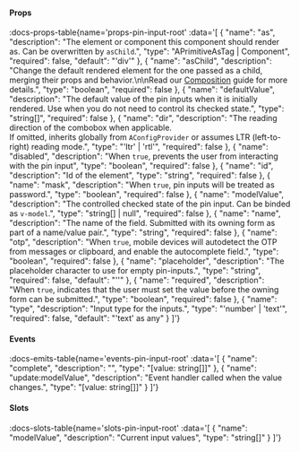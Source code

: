<!-- This file was automatic generated. Do not edit it manually -->

#### Props
:docs-props-table{name='props-pin-input-root' :data='[
  {
    "name": "as",
    "description": "The element or component this component should render as. Can be overwritten by `asChild`.",
    "type": "APrimitiveAsTag | Component",
    "required": false,
    "default": "\'div\'"
  },
  {
    "name": "asChild",
    "description": "Change the default rendered element for the one passed as a child, merging their props and behavior.\\n\\nRead our [Composition](https://akar.vinicunca.dev/core/guides/composition) guide for more details.",
    "type": "boolean",
    "required": false
  },
  {
    "name": "defaultValue",
    "description": "The default value of the pin inputs when it is initially rendered. Use when you do not need to control its checked state.",
    "type": "string[]",
    "required": false
  },
  {
    "name": "dir",
    "description": "The reading direction of the combobox when applicable. <br> If omitted, inherits globally from `AConfigProvider` or assumes LTR (left-to-right) reading mode.",
    "type": "\'ltr\' | \'rtl\'",
    "required": false
  },
  {
    "name": "disabled",
    "description": "When `true`, prevents the user from interacting with the pin input",
    "type": "boolean",
    "required": false
  },
  {
    "name": "id",
    "description": "Id of the element",
    "type": "string",
    "required": false
  },
  {
    "name": "mask",
    "description": "When `true`, pin inputs will be treated as password.",
    "type": "boolean",
    "required": false
  },
  {
    "name": "modelValue",
    "description": "The controlled checked state of the pin input. Can be binded as `v-model`.",
    "type": "string[] | null",
    "required": false
  },
  {
    "name": "name",
    "description": "The name of the field. Submitted with its owning form as part of a name/value pair.",
    "type": "string",
    "required": false
  },
  {
    "name": "otp",
    "description": "When `true`, mobile devices will autodetect the OTP from messages or clipboard, and enable the autocomplete field.",
    "type": "boolean",
    "required": false
  },
  {
    "name": "placeholder",
    "description": "The placeholder character to use for empty pin-inputs.",
    "type": "string",
    "required": false,
    "default": "\'\'"
  },
  {
    "name": "required",
    "description": "When `true`, indicates that the user must set the value before the owning form can be submitted.",
    "type": "boolean",
    "required": false
  },
  {
    "name": "type",
    "description": "Input type for the inputs.",
    "type": "\'number\' | \'text\'",
    "required": false,
    "default": "\'text\' as any"
  }
]'} 

#### Events

:docs-emits-table{name='events-pin-input-root' :data='[
  {
    "name": "complete",
    "description": "",
    "type": "[value: string[]]"
  },
  {
    "name": "update:modelValue",
    "description": "Event handler called when the value changes.",
    "type": "[value: string[]]"
  }
]'} 

#### Slots

:docs-slots-table{name='slots-pin-input-root' :data='[
  {
    "name": "modelValue",
    "description": "Current input values",
    "type": "string[]"
  }
]'} 
